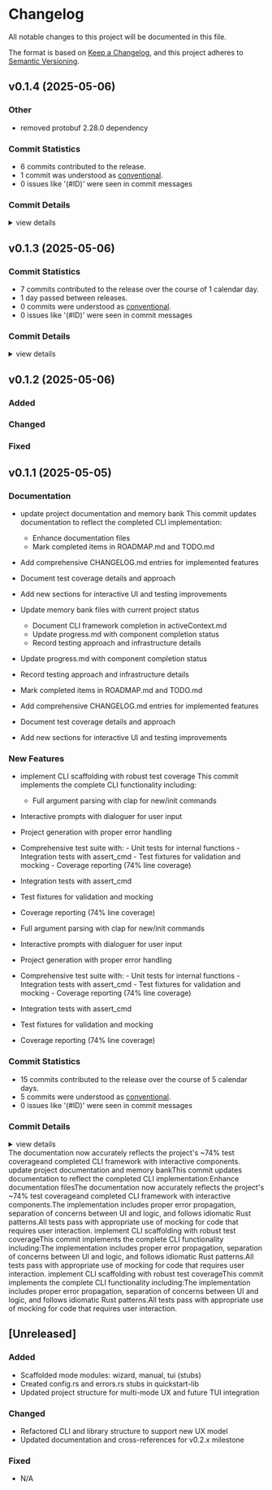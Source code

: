 # Changelog

All notable changes to this project will be documented in this file.

The format is based on [Keep a Changelog](https://keepachangelog.com/en/1.0.0/),
and this project adheres to [Semantic Versioning](https://semver.org/spec/v2.0.0.html).

## v0.1.4 (2025-05-06)

### Other

 - <csr-id-73c32e61d9bcce071f1e501b911d8a2895fe5fff/> removed protobuf 2.28.0 dependency

### Commit Statistics

<csr-read-only-do-not-edit/>

 - 6 commits contributed to the release.
 - 1 commit was understood as [conventional](https://www.conventionalcommits.org).
 - 0 issues like '(#ID)' were seen in commit messages

### Commit Details

<csr-read-only-do-not-edit/>

<details><summary>view details</summary>

 * **Uncategorized**
    - Merge pull request #6 from sm-moshi/hotfix/GHSA-735f-pc8j-v9w8 ([`4bb14cd`](https://github.com/sm-moshi/cargo-quickstart/commit/4bb14cd31b277453d4899eedbee974c277ad4f17))
    - Removed protobuf 2.28.0 dependency ([`73c32e6`](https://github.com/sm-moshi/cargo-quickstart/commit/73c32e61d9bcce071f1e501b911d8a2895fe5fff))
    - Merge branch 'release/0.1.2' into develop ([`6e27b10`](https://github.com/sm-moshi/cargo-quickstart/commit/6e27b10b308dbe4d465009569629a1efe41dc6c7))
    - Quickstart-lib-v0.1.3 ([`cbd920f`](https://github.com/sm-moshi/cargo-quickstart/commit/cbd920f438be728c66b3cdbe8cae1e3c29484c5e))
    - Adjusting changelogs prior to release of quickstart-lib v0.1.2, cargo-quickstart v0.1.1 ([`9a20893`](https://github.com/sm-moshi/cargo-quickstart/commit/9a208930b1f8bf658802ad23c6b14a10e258effd))
    - Merge branch 'release/0.1.2' into develop ([`1d1e7de`](https://github.com/sm-moshi/cargo-quickstart/commit/1d1e7de3e6534a997b283f418a42c6a65e294f9b))
</details>

## v0.1.3 (2025-05-06)

### Commit Statistics

<csr-read-only-do-not-edit/>

 - 7 commits contributed to the release over the course of 1 calendar day.
 - 1 day passed between releases.
 - 0 commits were understood as [conventional](https://www.conventionalcommits.org).
 - 0 issues like '(#ID)' were seen in commit messages

### Commit Details

<csr-read-only-do-not-edit/>

<details><summary>view details</summary>

 * **Uncategorized**
    - Quickstart-lib-v0.1.3 ([`3334b3e`](https://github.com/sm-moshi/cargo-quickstart/commit/3334b3eeb3fa238a5d622e75b8ecf852d5403b76))
    - Adjusting changelogs prior to release of quickstart-lib v0.1.2, cargo-quickstart v0.1.1 ([`07cc5ec`](https://github.com/sm-moshi/cargo-quickstart/commit/07cc5ec2de6cd7d9802b00902fff26edaadc7b04))
    - Adjusting changelogs prior to release of quickstart-lib v0.1.2, cargo-quickstart v0.1.1 ([`1e2e19b`](https://github.com/sm-moshi/cargo-quickstart/commit/1e2e19b9a90f8a9cba91a0a725b98c0e9dcf9c54))
    - Adjusting changelogs prior to release of quickstart-lib v0.1.2, cargo-quickstart v0.1.1 ([`49e30c6`](https://github.com/sm-moshi/cargo-quickstart/commit/49e30c6400b7f60fb38498d0b57527f81892cf33))
    - Adjusting changelogs prior to release of quickstart-lib v0.1.2, cargo-quickstart v0.1.1 ([`9be2e2b`](https://github.com/sm-moshi/cargo-quickstart/commit/9be2e2b84fbe0645105f563215a8e76639868736))
    - Merge pull request #3 from sm-moshi/develop ([`31d692d`](https://github.com/sm-moshi/cargo-quickstart/commit/31d692d99a1cf42a2fc6f0394aa12b9c339315db))
    - Update crates/quickstart-lib/CHANGELOG.md ([`a70e565`](https://github.com/sm-moshi/cargo-quickstart/commit/a70e565ce5cbd8f676ddaee8be6270175e30a343))
</details>

## v0.1.2 (2025-05-06)

### Added


### Changed


### Fixed

## v0.1.1 (2025-05-05)

### Documentation

<csr-id-2e67d36371c90fabe1cc5fb2625d958a93347db9/>

 - <csr-id-1868c3db08e351db2940fadc77b829ae41ebe9a6/> update project documentation and memory bank
   This commit updates documentation to reflect the completed CLI implementation:

   - Enhance documentation files
   - Mark completed items in ROADMAP.md and TODO.md
- Add comprehensive CHANGELOG.md entries for implemented features
- Document test coverage details and approach
- Add new sections for interactive UI and testing improvements
- Update memory bank files with current project status
     - Document CLI framework completion in activeContext.md
     - Update progress.md with component completion status
     - Record testing approach and infrastructure details
- Update progress.md with component completion status
- Record testing approach and infrastructure details
- Mark completed items in ROADMAP.md and TODO.md
- Add comprehensive CHANGELOG.md entries for implemented features
- Document test coverage details and approach
- Add new sections for interactive UI and testing improvements

### New Features

<csr-id-ceaf9105d688626479b9defea548860e20b137cd/>
<csr-id-83197cce409fdd189ef3b412760ba3cabcfaf11d/>

 - <csr-id-e5b2b9bbfea532e9f53e91294d74371df239309c/> implement CLI scaffolding with robust test coverage
   This commit implements the complete CLI functionality including:

   - Full argument parsing with clap for new/init commands
 - Interactive prompts with dialoguer for user input
 - Project generation with proper error handling
 - Comprehensive test suite with:
       - Unit tests for internal functions
       - Integration tests with assert_cmd
       - Test fixtures for validation and mocking
       - Coverage reporting (74% line coverage)
 - Integration tests with assert_cmd
 - Test fixtures for validation and mocking
 - Coverage reporting (74% line coverage)
 - Full argument parsing with clap for new/init commands
 - Interactive prompts with dialoguer for user input
 - Project generation with proper error handling
 - Comprehensive test suite with:
       - Unit tests for internal functions
       - Integration tests with assert_cmd
       - Test fixtures for validation and mocking
       - Coverage reporting (74% line coverage)
 - Integration tests with assert_cmd
 - Test fixtures for validation and mocking
 - Coverage reporting (74% line coverage)

### Commit Statistics

<csr-read-only-do-not-edit/>

 - 15 commits contributed to the release over the course of 5 calendar days.
 - 5 commits were understood as [conventional](https://www.conventionalcommits.org).
 - 0 issues like '(#ID)' were seen in commit messages

### Commit Details

<csr-read-only-do-not-edit/>

<details><summary>view details</summary>

 * **Uncategorized**
    - Release quickstart-lib v0.1.1 ([`ec24ba5`](https://github.com/sm-moshi/cargo-quickstart/commit/ec24ba55ff381af38a5967ac0ef56549fad8abe6))
    - Quickstart v0.1.1 CHANGELOG.md ([`8eb8066`](https://github.com/sm-moshi/cargo-quickstart/commit/8eb80663c3487d76920318064eb4ca63b671765c))
    - Merge pull request #2 from sm-moshi/develop ([`c116b81`](https://github.com/sm-moshi/cargo-quickstart/commit/c116b81f805fbfc558d33cb358868bc419906bef))
    - ~v0.1.1 ([`236bc17`](https://github.com/sm-moshi/cargo-quickstart/commit/236bc172bd592c9258b720e1ea9139cb4900c284))
    - Preparing v0.1.0 ([`d640d9f`](https://github.com/sm-moshi/cargo-quickstart/commit/d640d9fe5647aca15e28c45bfc75130bdf3b06be))
    - Meow ([`f3b283c`](https://github.com/sm-moshi/cargo-quickstart/commit/f3b283ca4b0e67f9c3a5e707d56a05cb70f0df3c))
    - Merge branch 'main' into develop ([`999b399`](https://github.com/sm-moshi/cargo-quickstart/commit/999b399048c5a8ca885d7627535299557c83f83b))
    - Implement CLI scaffolding with robust test coverage ([`e5b2b9b`](https://github.com/sm-moshi/cargo-quickstart/commit/e5b2b9bbfea532e9f53e91294d74371df239309c))
    - Update project documentation and memory bank ([`1868c3d`](https://github.com/sm-moshi/cargo-quickstart/commit/1868c3db08e351db2940fadc77b829ae41ebe9a6))
    - Implement CLI scaffolding with robust test coverage ([`ceaf910`](https://github.com/sm-moshi/cargo-quickstart/commit/ceaf9105d688626479b9defea548860e20b137cd))
    - INIT! ([`89bb640`](https://github.com/sm-moshi/cargo-quickstart/commit/89bb640aa132cd57f1fb4c4c40308f0b9473e4ff))
    - Merge branch 'release/v0.0.1' into develop ([`b2ea7df`](https://github.com/sm-moshi/cargo-quickstart/commit/b2ea7dff4daf97a944302e2af9c4bea166befd54))
    - Update project documentation and memory bank ([`2e67d36`](https://github.com/sm-moshi/cargo-quickstart/commit/2e67d36371c90fabe1cc5fb2625d958a93347db9))
    - Implement CLI scaffolding with robust test coverage ([`83197cc`](https://github.com/sm-moshi/cargo-quickstart/commit/83197cce409fdd189ef3b412760ba3cabcfaf11d))
    - INIT! ([`6039553`](https://github.com/sm-moshi/cargo-quickstart/commit/603955322f238fddba117ab02aa14466dfe707aa))
</details>

<csr-unknown>
The documentation now accurately reflects the project's ~74% test coverageand completed CLI framework with interactive components. update project documentation and memory bankThis commit updates documentation to reflect the completed CLI implementation:Enhance documentation filesThe documentation now accurately reflects the project's ~74% test coverageand completed CLI framework with interactive components.The implementation includes proper error propagation, separation of concerns between UI and logic, and follows idiomatic Rust patterns.All tests pass with appropriate use of mocking for code that requires user interaction. implement CLI scaffolding with robust test coverageThis commit implements the complete CLI functionality including:The implementation includes proper error propagation, separation of concerns between UI and logic, and follows idiomatic Rust patterns.All tests pass with appropriate use of mocking for code that requires user interaction. implement CLI scaffolding with robust test coverageThis commit implements the complete CLI functionality including:The implementation includes proper error propagation, separation of concerns between UI and logic, and follows idiomatic Rust patterns.All tests pass with appropriate use of mocking for code that requires user interaction.<csr-unknown/>

## [Unreleased]

### Added
- Scaffolded mode modules: wizard, manual, tui (stubs)
- Created config.rs and errors.rs stubs in quickstart-lib
- Updated project structure for multi-mode UX and future TUI integration

### Changed
- Refactored CLI and library structure to support new UX model
- Updated documentation and cross-references for v0.2.x milestone

### Fixed
- N/A
